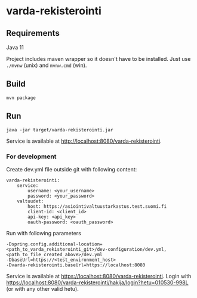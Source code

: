 # varda-rekisterointi

## Requirements

Java 11

Project includes maven wrapper so it doesn't have to be installed. Just use `./mvnw` (unix) and `mvnw.cmd` (win).

## Build

    mvn package

## Run

    java -jar target/varda-rekisterointi.jar

Service is available at <http://localhost:8080/varda-rekisterointi>.

### For development

Create dev.yml file outside git with following content:

    varda-rekisterointi:
        service:
            username: <your_username>
            password: <your_password>
        valtuudet:
            host: https://asiointivaltuustarkastus.test.suomi.fi
            client-id: <client_id>
            api-key: <api_key>
            oauth-password: <oauth_password>

Run with following parameters

    -Dspring.config.additional-location=<path_to_varda_rekisterointi_git>/dev-configuration/dev.yml,<path_to_file_created_above>/dev.yml
    -DbaseUrl=https://<test_environment_host>
    -Dvarda-rekisterointi.baseUrl=https://localhost:8080

Service is available at <https://localhost:8080/varda-rekisterointi>.
Login with <https://localhost:8080/varda-rekisterointi/hakija/login?hetu=010530-998L> (or with any other valid hetu).
